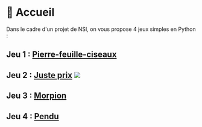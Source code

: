 # 🏡 Accueil

Dans le cadre d'un projet de NSI, on vous propose 4 jeux simples en Python :

## Jeu 1 : [Pierre-feuille-ciseaux](/pierrefeuilleciseaux.md) 
## Jeu 2 : [Juste prix](/justeprix.md) ![](https://zupimages.net/up/23/21/4ami.gif)
## Jeu 3 : [Morpion](/morpion.md)
## Jeu 4 : [Pendu](/pendu.md)
